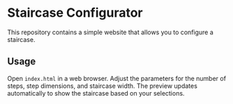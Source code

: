 # Staircase Configurator

This repository contains a simple website that allows you to configure a staircase.

## Usage

Open `index.html` in a web browser. Adjust the parameters for the number of steps,
step dimensions, and staircase width. The preview updates automatically to show the
staircase based on your selections.
